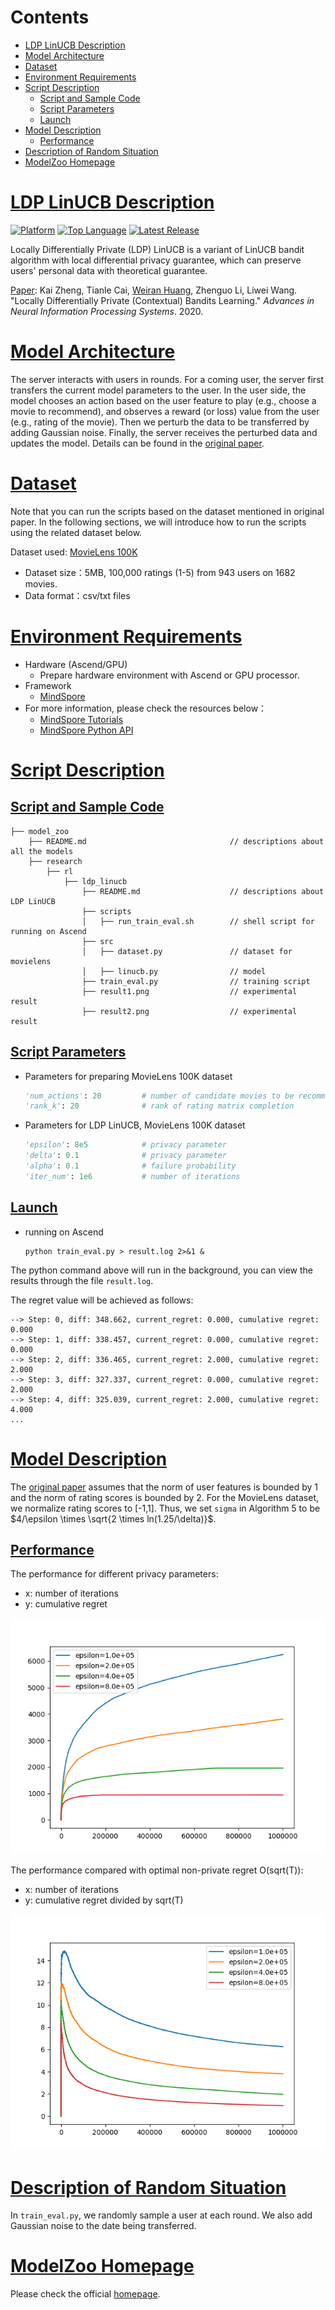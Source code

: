 # Contents

- [LDP LinUCB Description](#ldp-linucb-description)
- [Model Architecture](#model-architecture)
- [Dataset](#dataset)
- [Environment Requirements](#environment-requirements)
- [Script Description](#script-description)
    - [Script and Sample Code](#script-and-sample-code)
    - [Script Parameters](#script-parameters)
    - [Launch](#launch)
- [Model Description](#model-description)
    - [Performance](#performance)
- [Description of Random Situation](#description-of-random-situation)
- [ModelZoo Homepage](#modelzoo-homepage)

# [LDP LinUCB Description](#contents)

[![Platform](https://img.shields.io/badge/platform-mindspore-blue)](https://www.mindspore.cn/install/en)
[![Top Language](https://img.shields.io/github/languages/top/huang-research-group/LDPbandit2020)](https://github.com/huang-research-group/LDPbandit2020/search?l=python)
[![Latest Release](https://img.shields.io/github/v/release/huang-research-group/LDPbandit2020)](https://github.com/huang-research-group/LDPbandit2020/releases)

Locally Differentially Private (LDP) LinUCB is a variant of LinUCB bandit algorithm with local differential privacy guarantee, which can preserve users' personal data with theoretical guarantee.

[Paper](https://arxiv.org/abs/2006.00701):  Kai Zheng, Tianle Cai, [Weiran Huang](https://www.weiranhuang.com), Zhenguo Li, Liwei Wang. "Locally Differentially Private (Contextual) Bandits Learning." *Advances in Neural Information Processing Systems*. 2020.

# [Model Architecture](#contents)

The server interacts with users in rounds. For a coming user, the server first transfers the current model parameters to the user. In the user side, the model chooses an action based on the user feature to play (e.g., choose a movie to recommend), and observes a reward (or loss) value from the user (e.g., rating of the movie). Then we perturb the data to be transferred by adding Gaussian noise. Finally, the server receives the perturbed data and updates the model. Details can be found in the [original paper](https://arxiv.org/abs/2006.00701).

# [Dataset](#contents)

Note that you can run the scripts based on the dataset mentioned in original paper. In the following sections, we will introduce how to run the scripts using the related dataset below.

Dataset used: [MovieLens 100K](https://grouplens.org/datasets/movielens/100k/)

- Dataset size：5MB, 100,000 ratings (1-5) from 943 users on 1682 movies.
- Data format：csv/txt files

# [Environment Requirements](#contents)

- Hardware (Ascend/GPU)
    - Prepare hardware environment with Ascend or GPU processor.
- Framework
    - [MindSpore](https://www.mindspore.cn/install/en)
- For more information, please check the resources below：
    - [MindSpore Tutorials](https://www.mindspore.cn/tutorials/en/master/index.html)
  - [MindSpore Python API](https://www.mindspore.cn/docs/api/en/master/index.html)

# [Script Description](#contents)

## [Script and Sample Code](#contents)

```console
├── model_zoo
    ├── README.md                                // descriptions about all the models
    ├── research
        ├── rl
            ├── ldp_linucb
                ├── README.md                    // descriptions about LDP LinUCB
                ├── scripts
                │   ├── run_train_eval.sh        // shell script for running on Ascend
                ├── src
                │   ├── dataset.py               // dataset for movielens
                │   ├── linucb.py                // model
                ├── train_eval.py                // training script
                ├── result1.png                  // experimental result
                ├── result2.png                  // experimental result
```

## [Script Parameters](#contents)

- Parameters for preparing MovieLens 100K dataset

  ```python
  'num_actions': 20         # number of candidate movies to be recommended
  'rank_k': 20              # rank of rating matrix completion
  ```

- Parameters for LDP LinUCB, MovieLens 100K dataset

  ```python
  'epsilon': 8e5            # privacy parameter
  'delta': 0.1              # privacy parameter
  'alpha': 0.1              # failure probability
  'iter_num': 1e6           # number of iterations
  ```

## [Launch](#contents)

- running on Ascend

  ```shell
  python train_eval.py > result.log 2>&1 &
  ```

The python command above will run in the background, you can view the results through the file `result.log`.

The regret value will be achieved as follows:

```console
--> Step: 0, diff: 348.662, current_regret: 0.000, cumulative regret: 0.000
--> Step: 1, diff: 338.457, current_regret: 0.000, cumulative regret: 0.000
--> Step: 2, diff: 336.465, current_regret: 2.000, cumulative regret: 2.000
--> Step: 3, diff: 327.337, current_regret: 0.000, cumulative regret: 2.000
--> Step: 4, diff: 325.039, current_regret: 2.000, cumulative regret: 4.000
...
```

# [Model Description](#contents)

The [original paper](https://arxiv.org/abs/2006.00701) assumes that the norm of user features is bounded by 1 and the norm of rating scores is bounded by 2. For the MovieLens dataset, we normalize rating scores to [-1,1]. Thus, we set `sigma` in Algorithm 5 to be $4/\epsilon \times \sqrt{2 \times ln(1.25/\delta)}$.

## [Performance](#contents)

The performance for different privacy parameters:

- x: number of iterations
- y: cumulative regret

![Result1](result1.png)

The performance compared with optimal non-private regret O(sqrt(T)):

- x: number of iterations
- y: cumulative regret divided by sqrt(T)

![Result2](result2.png)

# [Description of Random Situation](#contents)

In `train_eval.py`, we randomly sample a user at each round. We also add Gaussian noise to the date being transferred.

# [ModelZoo Homepage](#contents)

Please check the official
[homepage](https://gitee.com/mindspore/models).
